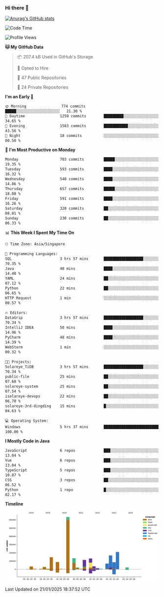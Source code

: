 ### Hi there 👋

[![Anurag's GitHub stats](https://github-readme-stats.vercel.app/api?username=xiumu2017&show_icons=true&theme=radical)](https://github.com/anuraghazra/github-readme-stats)

<!--
**xiumu2017/xiumu2017** is a ✨ _special_ ✨ repository because its `README.md` (this file) appears on your GitHub profile.

Here are some ideas to get you started:

- 🔭 I’m currently working on ...
- 🌱 I’m currently learning ...
- 👯 I’m looking to collaborate on ...
- 🤔 I’m looking for help with ...
- 💬 Ask me about ...
- 📫 How to reach me: ...
- 😄 Pronouns: ...
- ⚡ Fun fact: ...
-->

<!--START_SECTION:waka-->
![Code Time](http://img.shields.io/badge/Code%20Time-2%2C515%20hrs-blue)

![Profile Views](http://img.shields.io/badge/Profile%20Views-0-blue)

**🐱 My GitHub Data** 

> 📦 207.4 kB Used in GitHub's Storage 
 > 
> 💼 Opted to Hire
 > 
> 📜 47 Public Repositories 
 > 
> 🔑 24 Private Repositories 
 > 
**I'm an Early 🐤** 

```text
🌞 Morning                774 commits         █████░░░░░░░░░░░░░░░░░░░░   21.30 % 
🌆 Daytime                1259 commits        █████████░░░░░░░░░░░░░░░░   34.65 % 
🌃 Evening                1583 commits        ███████████░░░░░░░░░░░░░░   43.56 % 
🌙 Night                  18 commits          ░░░░░░░░░░░░░░░░░░░░░░░░░   00.50 % 
```
📅 **I'm Most Productive on Monday** 

```text
Monday                   703 commits         █████░░░░░░░░░░░░░░░░░░░░   19.35 % 
Tuesday                  593 commits         ████░░░░░░░░░░░░░░░░░░░░░   16.32 % 
Wednesday                540 commits         ████░░░░░░░░░░░░░░░░░░░░░   14.86 % 
Thursday                 657 commits         █████░░░░░░░░░░░░░░░░░░░░   18.08 % 
Friday                   591 commits         ████░░░░░░░░░░░░░░░░░░░░░   16.26 % 
Saturday                 320 commits         ██░░░░░░░░░░░░░░░░░░░░░░░   08.81 % 
Sunday                   230 commits         ██░░░░░░░░░░░░░░░░░░░░░░░   06.33 % 
```


📊 **This Week I Spent My Time On** 

```text
🕑︎ Time Zone: Asia/Singapore

💬 Programming Languages: 
SQL                      3 hrs 57 mins       ██████████████████░░░░░░░   70.35 % 
Java                     48 mins             ████░░░░░░░░░░░░░░░░░░░░░   14.48 % 
YAML                     24 mins             ██░░░░░░░░░░░░░░░░░░░░░░░   07.12 % 
Python                   22 mins             ██░░░░░░░░░░░░░░░░░░░░░░░   06.65 % 
HTTP Request             1 min               ░░░░░░░░░░░░░░░░░░░░░░░░░   00.57 % 

🔥 Editors: 
DataGrip                 3 hrs 57 mins       ██████████████████░░░░░░░   70.34 % 
IntelliJ IDEA            50 mins             ████░░░░░░░░░░░░░░░░░░░░░   14.96 % 
PyCharm                  48 mins             ████░░░░░░░░░░░░░░░░░░░░░   14.39 % 
WebStorm                 1 min               ░░░░░░░░░░░░░░░░░░░░░░░░░   00.32 % 

🐱‍💻 Projects: 
Solareye_TiDB            3 hrs 57 mins       ██████████████████░░░░░░░   70.34 % 
public-file              25 mins             ██░░░░░░░░░░░░░░░░░░░░░░░   07.68 % 
solareye-system          25 mins             ██░░░░░░░░░░░░░░░░░░░░░░░   07.54 % 
isolareye-devops         22 mins             ██░░░░░░░░░░░░░░░░░░░░░░░   06.70 % 
solareye-3rd-dingding    15 mins             █░░░░░░░░░░░░░░░░░░░░░░░░   04.63 % 

💻 Operating System: 
Windows                  5 hrs 37 mins       █████████████████████████   100.00 % 
```

**I Mostly Code in Java** 

```text
JavaScript               6 repos             ███░░░░░░░░░░░░░░░░░░░░░░   13.04 % 
Vue                      6 repos             ███░░░░░░░░░░░░░░░░░░░░░░   13.04 % 
TypeScript               5 repos             ███░░░░░░░░░░░░░░░░░░░░░░   10.87 % 
CSS                      3 repos             ██░░░░░░░░░░░░░░░░░░░░░░░   06.52 % 
Python                   1 repo              █░░░░░░░░░░░░░░░░░░░░░░░░   02.17 % 
```



**Timeline**

![Lines of Code chart](https://raw.githubusercontent.com/xiumu2017/xiumu2017/main/assets/bar_graph.png)


 Last Updated on 21/01/2025 18:37:52 UTC
<!--END_SECTION:waka-->
